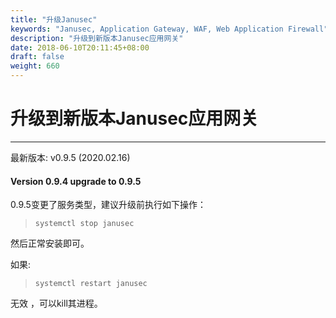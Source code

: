 ```yaml
---
title: "升级Janusec"
keywords: "Janusec, Application Gateway, WAF, Web Application Firewall"
description: "升级到新版本Janusec应用网关"
date: 2018-06-10T20:11:45+08:00
draft: false
weight: 660
---
```


# 升级到新版本Janusec应用网关   
----

最新版本: v0.9.5 (2020.02.16)

#### Version 0.9.4 upgrade to 0.9.5  

0.9.5变更了服务类型，建议升级前执行如下操作：  

> `systemctl stop janusec`  

然后正常安装即可。

如果:

> `systemctl restart janusec`  

无效  ，可以kill其进程。



